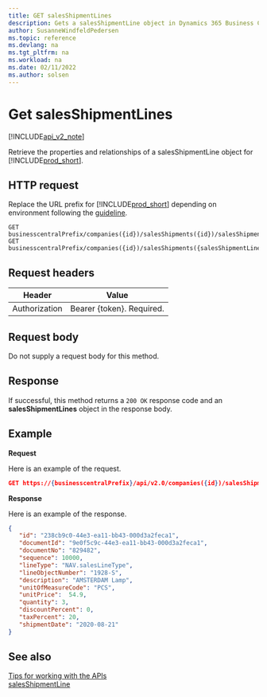 ```yaml
---
title: GET salesShipmentLines  
description: Gets a salesShipmentLine object in Dynamics 365 Business Central.
author: SusanneWindfeldPedersen
ms.topic: reference
ms.devlang: na
ms.tgt_pltfrm: na
ms.workload: na
ms.date: 02/11/2022
ms.author: solsen
---
```


# Get salesShipmentLines

[!INCLUDE[api_v2_note](../../../includes/api_v2_note.md)]

Retrieve the properties and relationships of a salesShipmentLine object for [!INCLUDE[prod_short](../../../includes/prod_short.md)]. 

## HTTP request
Replace the URL prefix for [!INCLUDE[prod_short](../../../includes/prod_short.md)] depending on environment following the [guideline](../../v2.0/endpoints-apis-for-dynamics.md).
```
GET businesscentralPrefix/companies({id})/salesShipments({id})/salesShipmentLines({salesShipmentLineId})
GET businesscentralPrefix/companies({id})/salesShipments({salesShipmentLineId})
```

## Request headers

|Header|Value|
|------|-----|
|Authorization  |Bearer {token}. Required. |

## Request body
Do not supply a request body for this method.

## Response
If successful, this method returns a ```200 OK``` response code and an **salesShipmentLines** object in the response body.

## Example

**Request**

Here is an example of the request.
```json
GET https://{businesscentralPrefix}/api/v2.0/companies({id})/salesShipmentLines({id})/salesShipmentLines({salesShipmentLineId})
```

**Response**

Here is an example of the response. 

```json
{
   "id": "238cb9c0-44e3-ea11-bb43-000d3a2feca1",
   "documentId": "9e0f5c9c-44e3-ea11-bb43-000d3a2feca1",
   "documentNo": "829482",
   "sequence": 10000,
   "lineType": "NAV.salesLineType",
   "lineObjectNumber": "1928-S",
   "description": "AMSTERDAM Lamp",
   "unitOfMeasureCode": "PCS",
   "unitPrice":  54.9,
   "quantity": 3,
   "discountPercent": 0,
   "taxPercent": 20,
   "shipmentDate": "2020-08-21"
}
```


## See also
[Tips for working with the APIs](../../../developer/devenv-connect-apps-tips.md)  
[salesShipmentLine](../resources/dynamics_salesShipmentLine.md)  

